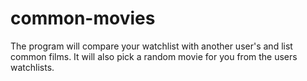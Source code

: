 # common-movies
The program will compare your watchlist with another user's and list common films. It will also pick a random movie for you from the users watchlists.
